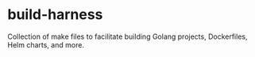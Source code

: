 # build-harness
Collection of make files to facilitate building Golang projects, Dockerfiles, Helm charts, and more.
